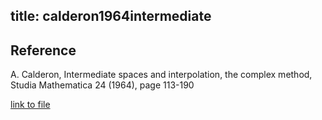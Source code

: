title: calderon1964intermediate 
---

## Reference

A. Calderon, Intermediate spaces and interpolation, the complex method, Studia Mathematica 24 (1964), page 113-190

[link to file](https://eudml.org/doc/217085)


